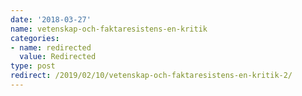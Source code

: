 ```yaml
---
date: '2018-03-27'
name: vetenskap-och-faktaresistens-en-kritik
categories:
- name: redirected
  value: Redirected
type: post
redirect: /2019/02/10/vetenskap-och-faktaresistens-en-kritik-2/
---
```

